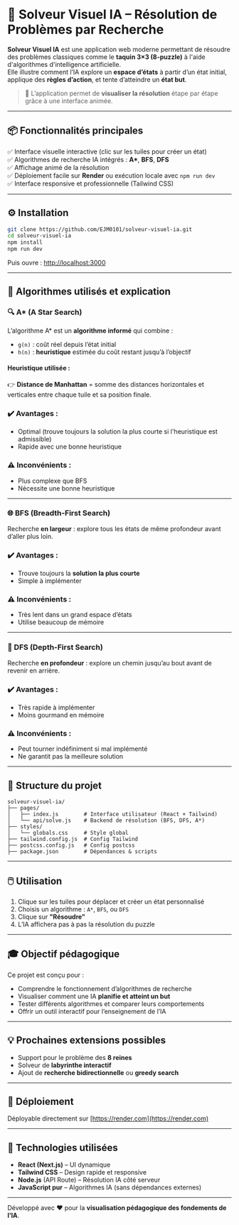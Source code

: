 # 🤖 Solveur Visuel IA – Résolution de Problèmes par Recherche

**Solveur Visuel IA** est une application web moderne permettant de résoudre des problèmes classiques comme le **taquin 3×3 (8-puzzle)** à l'aide d'algorithmes d'intelligence artificielle.  
Elle illustre comment l’IA explore un **espace d’états** à partir d’un état initial, applique des **règles d’action**, et tente d’atteindre un **état but**.

> 🧠 L’application permet de **visualiser la résolution** étape par étape grâce à une interface animée.

---

## 📦 Fonctionnalités principales

✅ Interface visuelle interactive (clic sur les tuiles pour créer un état)  
✅ Algorithmes de recherche IA intégrés : **A\***, **BFS**, **DFS**  
✅ Affichage animé de la résolution  
✅ Déploiement facile sur **Render** ou exécution locale avec `npm run dev`  
✅ Interface responsive et professionnelle (Tailwind CSS)

---

## ⚙️ Installation

```bash
git clone https://github.com/EJM0101/solveur-visuel-ia.git
cd solveur-visuel-ia
npm install
npm run dev
```

Puis ouvre : [http://localhost:3000](http://localhost:3000)

---

## 🧠 Algorithmes utilisés et explication

### 🔍 A* (A Star Search)

L’algorithme A* est un **algorithme informé** qui combine :
- `g(n)` : coût réel depuis l’état initial
- `h(n)` : **heuristique** estimée du coût restant jusqu’à l’objectif

#### Heuristique utilisée :  
👉 **Distance de Manhattan** = somme des distances horizontales et verticales entre chaque tuile et sa position finale.

### ✔️ Avantages :
- Optimal (trouve toujours la solution la plus courte si l'heuristique est admissible)
- Rapide avec une bonne heuristique

### ⚠️ Inconvénients :
- Plus complexe que BFS
- Nécessite une bonne heuristique

---

### 🌐 BFS (Breadth-First Search)

Recherche **en largeur** : explore tous les états de même profondeur avant d’aller plus loin.

### ✔️ Avantages :
- Trouve toujours la **solution la plus courte**
- Simple à implémenter

### ⚠️ Inconvénients :
- Très lent dans un grand espace d’états
- Utilise beaucoup de mémoire

---

### 🌲 DFS (Depth-First Search)

Recherche **en profondeur** : explore un chemin jusqu’au bout avant de revenir en arrière.

### ✔️ Avantages :
- Très rapide à implémenter
- Moins gourmand en mémoire

### ⚠️ Inconvénients :
- Peut tourner indéfiniment si mal implémenté
- Ne garantit pas la meilleure solution

---

## 📁 Structure du projet

```
solveur-visuel-ia/
├── pages/
│   ├── index.js        # Interface utilisateur (React + Tailwind)
│   └── api/solve.js    # Backend de résolution (BFS, DFS, A*)
├── styles/
│   └── globals.css     # Style global
├── tailwind.config.js  # Config Tailwind
├── postcss.config.js   # Config postcss
├── package.json        # Dépendances & scripts
```

---

## 🖱️ Utilisation

1. Clique sur les tuiles pour déplacer et créer un état personnalisé
2. Choisis un algorithme : `A*`, `BFS`, ou `DFS`
3. Clique sur **"Résoudre"**
4. L’IA affichera pas à pas la résolution du puzzle

---

## 🎓 Objectif pédagogique

Ce projet est conçu pour :

- Comprendre le fonctionnement d’algorithmes de recherche
- Visualiser comment une IA **planifie et atteint un but**
- Tester différents algorithmes et comparer leurs comportements
- Offrir un outil interactif pour l’enseignement de l’IA

---

## 💡 Prochaines extensions possibles

- Support pour le problème des **8 reines**
- Solveur de **labyrinthe interactif**
- Ajout de **recherche bidirectionnelle** ou **greedy search**

---

## 🚀 Déploiement

Déployable directement sur [https://render.com](https://render.com)

---

## 🧠 Technologies utilisées

- **React (Next.js)** – UI dynamique
- **Tailwind CSS** – Design rapide et responsive
- **Node.js** (API Route) – Résolution IA côté serveur
- **JavaScript pur** – Algorithmes IA (sans dépendances externes)

---

Développé avec ❤️ pour la **visualisation pédagogique des fondements de l’IA**.
